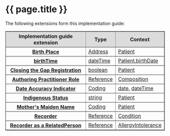 # {{ page.title }}

The following extensions form this implementation guide:

<table border="1">
  <tr bgcolor="#DCDCDC">
    <th>Implementation guide extension</th>
    <th>Type</th>
    <th>Context</th>
  </tr>
 <tr>
   <th><a href="http://hl7.org/fhir/STU3/extension-birthplace.html">Birth Place</a></th>
    <td><a href="http://hl7.org/fhir/stu3/datatypes.html#Address">Address</a></td>
    <td><a href="http://hl7.org/fhir/stu3/patient.html">Patient</a></td>
  </tr>
 <tr>
   <th><a href="http://hl7.org/fhir/extension-patient-birthtime.html">birthTime</a></th>
    <td><a href="http://hl7.org/fhir/stu3/datatypes.html#dateTime">dateTime</a></td>
    <td><a href="http://hl7.org/fhir/stu3/patient.html">Patient.birthDate</a></td>
  </tr>
    <tr>
   <th><a href="https://build.fhir.org/ig/hl7au/au-fhir-base/StructureDefinition-closing-the-gap-registration.html"> Closing the Gap Registration</a></th>
    <td><a href="http://hl7.org/fhir/stu3/datatypes.html#boolean">boolean</a></td>
   <td><a href="http://hl7.org/fhir/stu3/patient.html">Patient</a></td>
  </tr>
  <tr>
   <th><a href="http://build.fhir.org/ig/hl7au/au-fhir-base/StructureDefinition-composition-author-role.html">Authoring Practitioner Role</a></th>
   <td><a href="http://hl7.org/fhir/stu3/references.html#Reference">Reference</a></td>
    <td><a href="http://hl7.org/fhir/stu3/composition.html">Composition</a></td>
  </tr>
  <tr>
   <th><a href="http://build.fhir.org/ig/hl7au/au-fhir-base/StructureDefinition-date-accuracy-indicator.html">Date Accuracy Indicator</a></th>
    <td><a href="http://hl7.org/fhir/stu3/datatypes.html#Coding">Coding</a></td>
    <td><a href="http://hl7.org/fhir/stu3/datatypes.html#date">date</a>, <a href="http://hl7.org/fhir/stu3/datatypes.html#dateTime">dateTime</a> </td>
  </tr>
    <tr>
   <th><a href="http://build.fhir.org/ig/hl7au/au-fhir-base/StructureDefinition-indigenous-status.html">Indigenous Status</a></th>
    <td><a href="http://hl7.org/fhir/stu3/datatypes.html#string">string</a></td>
  <td><a href="http://hl7.org/fhir/stu3/patient.html">Patient</a></td>
  </tr>
    <tr>
   <th><a href="http://hl7.org/fhir/STU3/extension-patient-mothersmaidenname.html">Mother's Maiden Name</a></th>
   <td><a href="http://hl7.org/fhir/stu3/datatypes.html#Coding">Coding</a></td>
   <td><a href="http://hl7.org/fhir/stu3/patient.html">Patient</a></td>
  </tr>
<tr>
   <th><a href="http://build.fhir.org/ig/hl7au/au-fhir-base/StructureDefinition-recorder.html">Recorder</a></th>
   <td><a href="http://hl7.org/fhir/stu3/datatypes.html#Reference">Reference</a></td>
     <td><a href="http://hl7.org/fhir/stu3/condition.html">Condition</a></td>
  </tr>
<tr>
   <th><a href="http://build.fhir.org/ig/hl7au/au-fhir-base/StructureDefinition-recorder-related-person.html">Recorder as a RelatedPerson</a></th>
   <td><a href="http://hl7.org/fhir/stu3/references.html#Reference">Reference</a></td>
   <td><a href="http://hl7.org/fhir/STU3/allergyintolerance.html">AllergyIntolerance</a></td>
  </tr>
 </table> 
